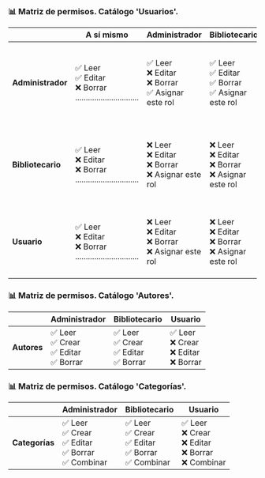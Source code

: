 ### 📊 Matriz de permisos. Catálogo 'Usuarios'.

|                | **A sí mismo**                                                     | **Administrador**                                      | **Bibliotecario**                                       | **Usuario**                                            |
|----------------|--------------------------------------------------------------------|--------------------------------------------------------|---------------------------------------------------------|--------------------------------------------------------|
| **Administrador** | ✅ Leer<br> ✅ Editar<br> ❌ Borrar<br> .............................. | ✅ Leer<br> ❌ Editar<br> ❌ Borrar<br> ✅ Asignar este rol | ✅ Leer<br> ✅ Editar<br> ✅ Borrar<br> ✅ Asignar este rol | ✅ Leer<br> ✅ Editar<br> ✅ Borrar<br> ✅ Asignar este rol |
| **Bibliotecario** | ✅ Leer<br> ❌ Editar<br> ❌ Borrar<br> .............................. | ❌ Leer<br> ❌ Editar<br> ❌ Borrar<br> ❌ Asignar este rol | ❌ Leer<br> ❌ Editar<br> ❌ Borrar<br> ❌ Asignar este rol | ✅ Leer<br> ✅ Editar<br> ✅ Borrar<br> ✅ Asignar este rol |
| **Usuario**       | ✅ Leer<br> ❌ Editar<br> ❌ Borrar<br> .............................. | ❌ Leer<br> ❌ Editar<br> ❌ Borrar<br> ❌ Asignar este rol | ❌ Leer<br> ❌ Editar<br> ❌ Borrar<br> ❌ Asignar este rol | ❌ Leer<br> ❌ Editar<br> ❌ Borrar<br> ❌ Asignar este rol |


### 📊 Matriz de permisos. Catálogo 'Autores'.

|                   | **Administrador**                            | **Bibliotecario**                                | **Usuario**                                      |
|-------------------|----------------------------------------------|--------------------------------------------------|--------------------------------------------------|
| **Autores**       | ✅ Leer<br> ✅ Crear<br> ✅ Editar<br> ✅ Borrar<br> | ✅ Leer<br> ✅ Crear<br> ✅ Editar<br> ✅ Borrar<br> | ✅ Leer<br> ❌ Crear<br> ❌ Editar<br> ❌ Borrar<br> |

### 📊 Matriz de permisos. Catálogo 'Categorías'.

|                | **Administrador**                                           | **Bibliotecario**                                           | **Usuario**                                                 |
|----------------|-------------------------------------------------------------|-------------------------------------------------------------|-------------------------------------------------------------|
| **Categorías** | ✅ Leer<br> ✅ Crear<br> ✅ Editar<br> ✅ Borrar<br> ✅ Combinar | ✅ Leer<br> ✅ Crear<br> ✅ Editar<br> ✅ Borrar<br> ✅ Combinar | ✅ Leer<br> ❌ Crear<br> ❌ Editar<br> ❌ Borrar<br> ❌ Combinar |
